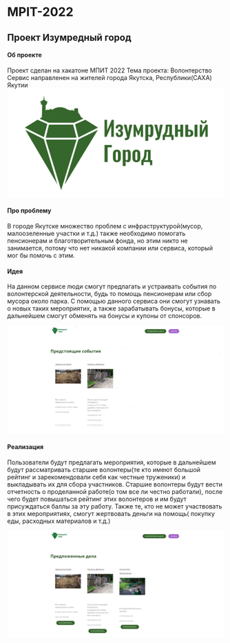 # MPIT-2022
## Проект Изумредный город
#### Об проекте
Проект сделан на хакатоне МПИТ 2022
Тема проекта: Волонтерство 
Сервис направленен на жителей города Якутска, Республики(САХА) Якутии
![logo](https://github.com/insommmnia/MPIT-2022/blob/main/img/logo.png?raw=true)
#### Про проблему
В городе Якутске множество проблем с инфраструктурой(мусор, малоозеленные участки и т.д.) также необходимо 
помогать пенсионерам и благотворительным фонда, но этим никто не занимается, потому что нет никакой компании или
сервиса, который мог бы помочь с этим.
#### Идея
На данном сервисе люди смогут предлагать и устраивать события по волонтерской деятельности, будь то помощь пенсионерам
или сбор мусора около парка. С помощью данного сервиса они смогут узнавать о новых таких мероприятих, а также зарабатывать
бонусы, которые в дальнейшем смогут обменять на бонусы и купоны от спонсоров.


![site](https://github.com/insommmnia/MPIT-2022/blob/0e8c3aca5b06163c281bfff80868ab8f4024a970/img/scr1.png?raw=true)


#### Реализация
Пользователи будут предлагать мероприятия, которые в дальнейшем будут рассматривать старшие волонтеры(те кто имеют большой
рейтинг и зарекомендовали себя как честные труженики) и выкладывать их для сбора участников. Старшие волонтеры будут вести отчетность
о проделанной работе(о том все ли честно работали), после чего будет повышаться рейтинг этих волонтеров и им будут присуждаться 
баллы за эту работу. Также те, кто не может участвовать в этих мероприятиях, смогут жертвовать деньги на помощь( покупку еды, 
расходных материалов и т.д.)


![site](https://github.com/insommmnia/MPIT-2022/blob/440ae5844645540deedf87c515ffbecc9279c2d4/img/scr2.png?raw=true)
